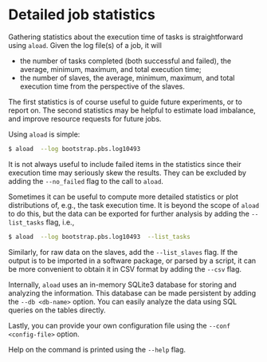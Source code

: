 # Detailed job statistics
Gathering statistics about the execution time of tasks is straightforward
using `aload`.  Given the log file(s) of a job, it will

* the number of tasks completed (both successful and failed), the average,
    minimum, maximum, and total execution time;
* the number of slaves, the average, minimum, maximum, and total execution
    time from the perspective of the slaves.

The first statistics is of course useful to guide future experiments,
or to report on.  The second statistics may be helpful to estimate load
imbalance, and improve resource requests for future jobs.

Using `aload` is simple:
```bash
$ aload  --log bootstrap.pbs.log10493
```
It is not always useful to include failed items in the statistics since
their execution time may seriously skew the results.  They can be excluded
by adding the `--no_failed` flag to the call to `aload`.

Sometimes it can be useful to compute more detailed statistics or plot
distributions of, e.g., the task execution time.  It is beyond the scope
of `aload` to do this, but the data can be exported for further analysis
by adding the `--list_tasks` flag, i.e.,
```bash
$ aload  --log bootstrap.pbs.log10493  --list_tasks
```
Similarly, for raw data on the slaves, add the `--list_slaves` flag.
If the output is to be imported in a software package, or parsed by a
script, it can be more convenient to obtain it in CSV format by adding the
`--csv` flag.

Internally, `aload` uses an in-memory SQLite3 database for storing and
analyzing the information.  This database can be made persistent by adding
the `--db <db-name>` option.  You can easily analyze the data using SQL
queries on the tables directly.

Lastly, you can provide your own configuration file using the
`--conf <config-file>` option.

Help on the command is printed using the `--help` flag.
